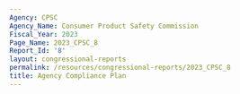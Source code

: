 ```yaml
---
Agency: CPSC
Agency_Name: Consumer Product Safety Commission
Fiscal_Year: 2023
Page_Name: 2023_CPSC_8
Report_Id: '8'
layout: congressional-reports
permalink: /resources/congressional-reports/2023_CPSC_8
title: Agency Compliance Plan
---
```

